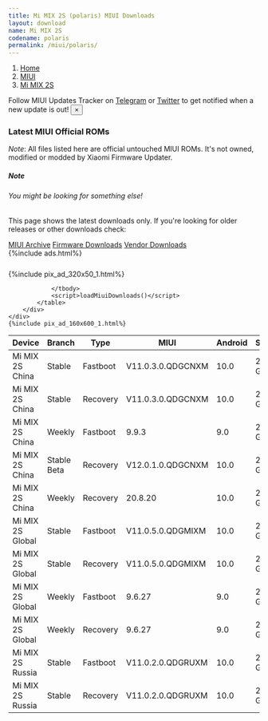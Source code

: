 ```yaml
---
title: Mi MIX 2S (polaris) MIUI Downloads
layout: download
name: Mi MIX 2S
codename: polaris
permalink: /miui/polaris/
---
```

<nav aria-label="breadcrumb">
    <ol class="breadcrumb">
        <li class="breadcrumb-item"><a href="/">Home</a></li>
        <li class="breadcrumb-item"><a href="/miui/">MIUI</a></li>
        <li class="breadcrumb-item active" aria-current="page"><a href="/miui/polaris/">Mi MIX 2S</a></li>
    </ol>
</nav>
<div class="alert alert-primary alert-dismissible fade show" role="alert">
    Follow MIUI Updates Tracker on <a href="https://t.me/MIUIUpdatesTracker" class="alert-link">Telegram</a>
     or <a href="https://twitter.com/MiFwUpdater" class="alert-link">Twitter</a> to get notified when a new update is out!
    <button type="button" class="close" data-dismiss="alert" aria-label="Close">
        <span aria-hidden="true">&times;</span>
    </button>
</div>

### Latest MIUI Official ROMs
*Note*: All files listed here are official untouched MIUI ROMs. It's not owned, modified or modded by Xiaomi Firmware Updater.
<div class="card">
  <div class="card-body">
    <h5 class="card-title">Note</h5>
    <h6 class="card-subtitle mb-2 text-muted">You might be looking for something else!</h6>
    <p class="card-text">This page shows the latest downloads only.
     If you're looking for older releases or other downloads check:</p>
    <a href="/archive/miui/polaris/" class="card-link">MIUI Archive</a>
    <a href="/firmware/polaris/" class="card-link">Firmware Downloads</a>
    <a href="/vendor/polaris/" class="card-link">Vendor Downloads</a>
  </div>
</div>
{%include ads.html%}
<div class="row justify-content-center">
    <div class="col-10">
        <div class="table-responsive-md" style="margin-top: 25px;">
            {%include pix_ad_320x50_1.html%}
            <table id="miui" class="display dt-responsive nowrap compact table table-striped table-hover table-sm">
                <thead class="thead-dark">
                    <tr>
                        <th data-ref="device">Device</th>
                        <th data-ref="branch">Branch</th>
                        <th data-ref="type">Type</th>
                        <th data-ref="miui">MIUI</th>
                        <th data-ref="android">Android</th>
                        <th data-ref="size">Size</th>
                        <th data-ref="size">Date</th>
                        <th data-ref="link">Link</th>
                    </tr>
                </thead>
                <tbody>
                <tr><td>Mi MIX 2S China</td><td>Stable</td><td>Fastboot</td><td>V11.0.3.0.QDGCNXM</td><td>10.0</td><td>2.7 GB</td><td>2020-03-24</td><td><a href="/miui/polaris/stable/V11.0.3.0.QDGCNXM/">Download</a></td></tr>
<tr><td>Mi MIX 2S China</td><td>Stable</td><td>Recovery</td><td>V11.0.3.0.QDGCNXM</td><td>10.0</td><td>2.3 GB</td><td>2020-04-09</td><td><a href="/miui/polaris/stable/V11.0.3.0.QDGCNXM/">Download</a></td></tr>
<tr><td>Mi MIX 2S China</td><td>Weekly</td><td>Fastboot</td><td>9.9.3</td><td>9.0</td><td>2.8 GB</td><td>2019-09-04</td><td><a href="/miui/polaris/weekly/9.9.3/">Download</a></td></tr>
<tr><td>Mi MIX 2S China</td><td>Stable Beta</td><td>Recovery</td><td>V12.0.1.0.QDGCNXM</td><td>10.0</td><td>2.1 GB</td><td>2020-08-07</td><td><a href="/miui/polaris/stable beta/V12.0.1.0.QDGCNXM/">Download</a></td></tr>
<tr><td>Mi MIX 2S China</td><td>Weekly</td><td>Recovery</td><td>20.8.20</td><td>10.0</td><td>2.3 GB</td><td>2020-08-20</td><td><a href="/miui/polaris/weekly/20.8.20/">Download</a></td></tr>
<tr><td>Mi MIX 2S Global</td><td>Stable</td><td>Fastboot</td><td>V11.0.5.0.QDGMIXM</td><td>10.0</td><td>2.5 GB</td><td>2020-05-28</td><td><a href="/miui/polaris/stable/V11.0.5.0.QDGMIXM/">Download</a></td></tr>
<tr><td>Mi MIX 2S Global</td><td>Stable</td><td>Recovery</td><td>V11.0.5.0.QDGMIXM</td><td>10.0</td><td>2.1 GB</td><td>2020-06-03</td><td><a href="/miui/polaris/stable/V11.0.5.0.QDGMIXM/">Download</a></td></tr>
<tr><td>Mi MIX 2S Global</td><td>Weekly</td><td>Fastboot</td><td>9.6.27</td><td>9.0</td><td>2.7 GB</td><td>2019-06-28</td><td><a href="/miui/polaris/weekly/9.6.27/">Download</a></td></tr>
<tr><td>Mi MIX 2S Global</td><td>Weekly</td><td>Recovery</td><td>9.6.27</td><td>9.0</td><td>2.0 GB</td><td>2019-06-28</td><td><a href="/miui/polaris/weekly/9.6.27/">Download</a></td></tr>
<tr><td>Mi MIX 2S Russia</td><td>Stable</td><td>Fastboot</td><td>V11.0.2.0.QDGRUXM</td><td>10.0</td><td>2.5 GB</td><td>2020-05-27</td><td><a href="/miui/polaris/stable/V11.0.2.0.QDGRUXM/">Download</a></td></tr>
<tr><td>Mi MIX 2S Russia</td><td>Stable</td><td>Recovery</td><td>V11.0.2.0.QDGRUXM</td><td>10.0</td><td>2.1 GB</td><td>2020-06-04</td><td><a href="/miui/polaris/stable/V11.0.2.0.QDGRUXM/">Download</a></td></tr>

                </tbody>
                <script>loadMiuiDownloads()</script>
            </table>
        </div>
    </div>
    {%include pix_ad_160x600_1.html%}
</div>
